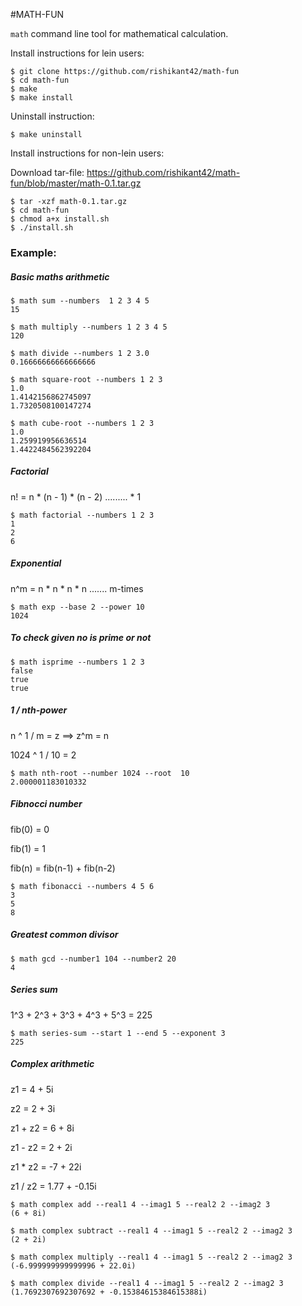 #MATH-FUN

`math` command line tool for mathematical calculation.

Install instructions for lein users:

```
$ git clone https://github.com/rishikant42/math-fun
$ cd math-fun
$ make
$ make install
```

Uninstall instruction:

```
$ make uninstall
```
Install instructions for non-lein users:

Download tar-file: https://github.com/rishikant42/math-fun/blob/master/math-0.1.tar.gz

```
$ tar -xzf math-0.1.tar.gz
$ cd math-fun
$ chmod a+x install.sh
$ ./install.sh
```

### Example:

##### Basic maths arithmetic

```
$ math sum --numbers  1 2 3 4 5
15

$ math multiply --numbers 1 2 3 4 5
120

$ math divide --numbers 1 2 3.0
0.16666666666666666

$ math square-root --numbers 1 2 3
1.0
1.4142156862745097
1.7320508100147274

$ math cube-root --numbers 1 2 3
1.0
1.259919956636514
1.4422484562392204
```

##### Factorial
n! = n * (n - 1) * (n - 2) ......... * 1

```
$ math factorial --numbers 1 2 3 
1
2
6
```

##### Exponential
n^m = n * n * n * n ....... m-times

```
$ math exp --base 2 --power 10
1024
```


##### To check given no is prime or not
```
$ math isprime --numbers 1 2 3 
false
true
true
```
##### 1 / nth-power

n ^ 1 / m = z ==> z^m = n

1024 ^ 1 / 10 = 2

```
$ math nth-root --number 1024 --root  10
2.000001183010332
```
##### Fibnocci number
fib(0) = 0                    

fib(1) = 1

fib(n) = fib(n-1) + fib(n-2)
```
$ math fibonacci --numbers 4 5 6
3
5
8
```
##### Greatest common divisor
```
$ math gcd --number1 104 --number2 20
4
```

##### Series sum
1^3 + 2^3 + 3^3 + 4^3 + 5^3 = 225
```
$ math series-sum --start 1 --end 5 --exponent 3
225
```

##### Complex arithmetic

z1 = 4 + 5i

z2 = 2 + 3i

z1 + z2 = 6 + 8i

z1 - z2 = 2 + 2i

z1 * z2 = -7 + 22i

z1 / z2 = 1.77 + -0.15i

```
$ math complex add --real1 4 --imag1 5 --real2 2 --imag2 3
(6 + 8i)

$ math complex subtract --real1 4 --imag1 5 --real2 2 --imag2 3
(2 + 2i)

$ math complex multiply --real1 4 --imag1 5 --real2 2 --imag2 3
(-6.999999999999996 + 22.0i)

$ math complex divide --real1 4 --imag1 5 --real2 2 --imag2 3
(1.7692307692307692 + -0.15384615384615388i)
```
